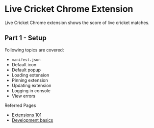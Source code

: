 # Live Cricket Chrome Extension

Live Cricket Chrome extension shows the score of live cricket matches.

## Part 1 - Setup

Following topics are covered:
- `manifest.json`
- Default icon
- Default popup
- Loading extension
- Pinning extension
- Updating extension
- Logging in console
- View errors

Referred Pages
- [Extensions 101](https://developer.chrome.com/docs/extensions/mv3/getstarted/extensions-101/)
- [Development basics](https://developer.chrome.com/docs/extensions/mv3/getstarted/development-basics/)